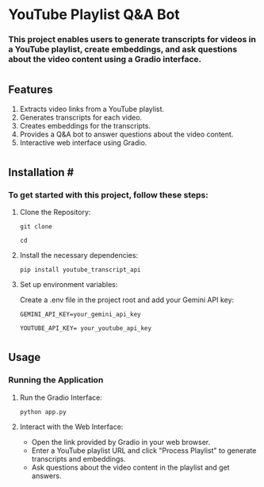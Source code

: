 # <h1>YouTube Playlist Q&A Bot </h1> #


<h3> This project enables users to generate transcripts for videos in a YouTube playlist, create embeddings, and ask questions about the video content using a Gradio interface. </h3> 

# <h2>Features</h2> #

1. Extracts video links from a YouTube playlist.
2. Generates transcripts for each video.
3. Creates embeddings for the transcripts.
4. Provides a Q&A bot to answer questions about the video content.
5. Interactive web interface using Gradio.

# <h2> Installation # </h2> 

<h3> To get started with this project, follow these steps: </h3>

1. Clone the Repository:

   `git clone `
   
   `cd `

3. Install the necessary dependencies:

   `pip install youtube_transcript_api`

4. Set up environment variables:

   Create a .env file in the project root and add your Gemini API key:

   `GEMINI_API_KEY=your_gemini_api_key`

   `YOUTUBE_API_KEY= your_youtube_api_key`

# <h2> Usage</h2>  #

<h3> Running the Application </h3>

1. Run the Gradio Interface:

   `python app.py`

   
2. Interact with the Web Interface:

   * Open the link provided by Gradio in your web browser.
   * Enter a YouTube playlist URL and click "Process Playlist" to generate transcripts and embeddings.
   * Ask questions about the video content in the playlist and get answers.


